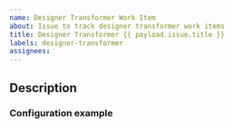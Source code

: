 ```yaml
---
name: Designer Transformer Work Item
about: Issue to track designer transformer work items
title: Designer Transformer {{ payload.issue.title }}
labels: designer-transformer
assignees:
---
```


## Description

### Configuration example

```xml

```
